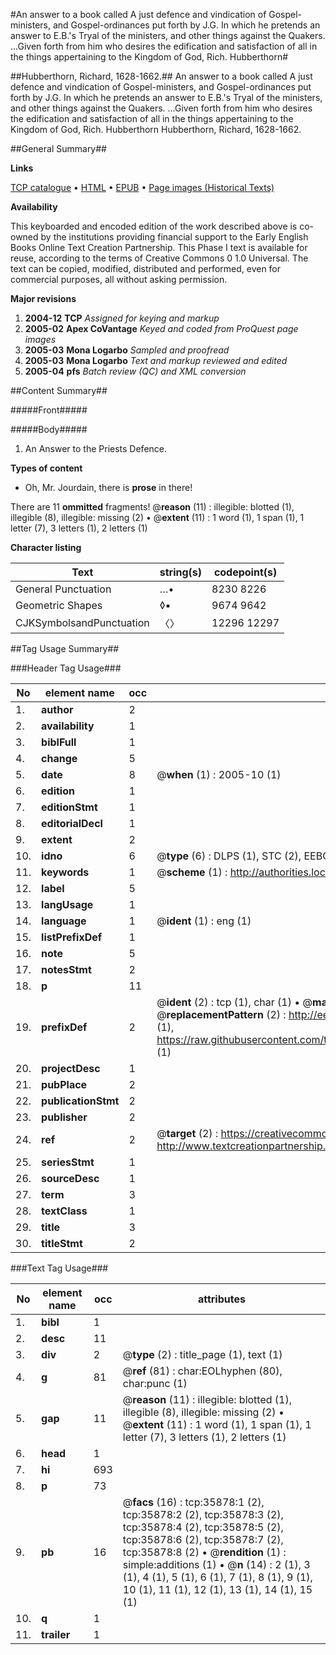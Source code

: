 #An answer to a book called A just defence and vindication of Gospel-ministers, and Gospel-ordinances put forth by J.G. In which he pretends an answer to E.B.'s Tryal of the ministers, and other things against the Quakers. ...Given forth from him who desires the edification and satisfaction of all in the things appertaining to the Kingdom of God, Rich. Hubberthorn#

##Hubberthorn, Richard, 1628-1662.##
An answer to a book called A just defence and vindication of Gospel-ministers, and Gospel-ordinances put forth by J.G. In which he pretends an answer to E.B.'s Tryal of the ministers, and other things against the Quakers. ...Given forth from him who desires the edification and satisfaction of all in the things appertaining to the Kingdom of God, Rich. Hubberthorn
Hubberthorn, Richard, 1628-1662.

##General Summary##

**Links**

[TCP catalogue](http://www.ota.ox.ac.uk/tcp/)  • 
[HTML](http://tei.it.ox.ac.uk/tcp/Texts-HTML/free/A44/A44833.html)  • 
[EPUB](http://tei.it.ox.ac.uk/tcp/Texts-EPUB/free/A44/A44833.epub) • 
[Page images (Historical Texts)](https://data.historicaltexts.jisc.ac.uk/view?pubId=eebo-99831415e&pageId=eebo-99831415e-35878-1)

**Availability**

This keyboarded and encoded edition of the
	       work described above is co-owned by the institutions
	       providing financial support to the Early English Books
	       Online Text Creation Partnership. This Phase I text is
	       available for reuse, according to the terms of Creative
	       Commons 0 1.0 Universal. The text can be copied,
	       modified, distributed and performed, even for
	       commercial purposes, all without asking permission.

**Major revisions**

1. __2004-12__ __TCP__ *Assigned for keying and markup*
1. __2005-02__ __Apex CoVantage__ *Keyed and coded from ProQuest page images*
1. __2005-03__ __Mona Logarbo__ *Sampled and proofread*
1. __2005-03__ __Mona Logarbo__ *Text and markup reviewed and edited*
1. __2005-04__ __pfs__ *Batch review (QC) and XML conversion*

##Content Summary##

#####Front#####

#####Body#####

1. An Answer to the Priests Defence.

**Types of content**

  * Oh, Mr. Jourdain, there is **prose** in there!

There are 11 **ommitted** fragments! 
 @__reason__ (11) : illegible: blotted (1), illegible (8), illegible: missing (2)  •  @__extent__ (11) : 1 word (1), 1 span (1), 1 letter (7), 3 letters (1), 2 letters (1)

**Character listing**


|Text|string(s)|codepoint(s)|
|---|---|---|
|General Punctuation|…•|8230 8226|
|Geometric Shapes|◊▪|9674 9642|
|CJKSymbolsandPunctuation|〈〉|12296 12297|

##Tag Usage Summary##

###Header Tag Usage###

|No|element name|occ|attributes|
|---|---|---|---|
|1.|__author__|2||
|2.|__availability__|1||
|3.|__biblFull__|1||
|4.|__change__|5||
|5.|__date__|8| @__when__ (1) : 2005-10 (1)|
|6.|__edition__|1||
|7.|__editionStmt__|1||
|8.|__editorialDecl__|1||
|9.|__extent__|2||
|10.|__idno__|6| @__type__ (6) : DLPS (1), STC (2), EEBO-CITATION (1), PROQUEST (1), VID (1)|
|11.|__keywords__|1| @__scheme__ (1) : http://authorities.loc.gov/ (1)|
|12.|__label__|5||
|13.|__langUsage__|1||
|14.|__language__|1| @__ident__ (1) : eng (1)|
|15.|__listPrefixDef__|1||
|16.|__note__|5||
|17.|__notesStmt__|2||
|18.|__p__|11||
|19.|__prefixDef__|2| @__ident__ (2) : tcp (1), char (1)  •  @__matchPattern__ (2) : ([0-9\-]+):([0-9IVX]+) (1), (.+) (1)  •  @__replacementPattern__ (2) : http://eebo.chadwyck.com/downloadtiff?vid=$1&page=$2 (1), https://raw.githubusercontent.com/textcreationpartnership/Texts/master/tcpchars.xml#$1 (1)|
|20.|__projectDesc__|1||
|21.|__pubPlace__|2||
|22.|__publicationStmt__|2||
|23.|__publisher__|2||
|24.|__ref__|2| @__target__ (2) : https://creativecommons.org/publicdomain/zero/1.0/ (1), http://www.textcreationpartnership.org/docs/. (1)|
|25.|__seriesStmt__|1||
|26.|__sourceDesc__|1||
|27.|__term__|3||
|28.|__textClass__|1||
|29.|__title__|3||
|30.|__titleStmt__|2||


###Text Tag Usage###

|No|element name|occ|attributes|
|---|---|---|---|
|1.|__bibl__|1||
|2.|__desc__|11||
|3.|__div__|2| @__type__ (2) : title_page (1), text (1)|
|4.|__g__|81| @__ref__ (81) : char:EOLhyphen (80), char:punc (1)|
|5.|__gap__|11| @__reason__ (11) : illegible: blotted (1), illegible (8), illegible: missing (2)  •  @__extent__ (11) : 1 word (1), 1 span (1), 1 letter (7), 3 letters (1), 2 letters (1)|
|6.|__head__|1||
|7.|__hi__|693||
|8.|__p__|73||
|9.|__pb__|16| @__facs__ (16) : tcp:35878:1 (2), tcp:35878:2 (2), tcp:35878:3 (2), tcp:35878:4 (2), tcp:35878:5 (2), tcp:35878:6 (2), tcp:35878:7 (2), tcp:35878:8 (2)  •  @__rendition__ (1) : simple:additions (1)  •  @__n__ (14) : 2 (1), 3 (1), 4 (1), 5 (1), 6 (1), 7 (1), 8 (1), 9 (1), 10 (1), 11 (1), 12 (1), 13 (1), 14 (1), 15 (1)|
|10.|__q__|1||
|11.|__trailer__|1||
